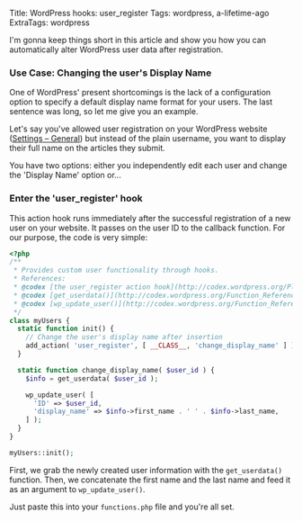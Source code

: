Title: WordPress hooks: user_register
Tags: wordpress, a-lifetime-ago
ExtraTags: wordpress

I'm gonna keep things short in this article and show you how you can 
automatically alter WordPress user data after registration.
<!-- PELICAN_END_SUMMARY -->


### Use Case: Changing the user's Display Name

One of WordPress' present shortcomings is the lack of a configuration option 
to specify a default display name format for your users. 
The last sentence was long, so let me give you an example.

Let's say you've allowed user registration on your WordPress website ([Settings – General](http://codex.wordpress.org/Settings_General_SubPanel "Settings - General")) 
but instead of the plain username, you want to display their full name 
on the articles they submit.

You have two options: either you independently edit each user and change 
the 'Display Name' option or...

### Enter the 'user_register' hook

This action hook runs immediately after the successful registration 
of a new user on your website. 
It passes on the user ID to the callback function. 
For our purpose, the code is very simple:

```php
<?php
/**
 * Provides custom user functionality through hooks.
 * References:
 * @codex [the user_register action hook](http://codex.wordpress.org/Plugin_API/Action_Reference/user_register)
 * @codex [get_userdata()](http://codex.wordpress.org/Function_Reference/get_userdata)
 * @codex [wp_update_user()](http://codex.wordpress.org/Function_Reference/wp_update_user)
 */
class myUsers {
  static function init() {
    // Change the user's display name after insertion
    add_action( 'user_register', [ __CLASS__, 'change_display_name' ] );
  }

  static function change_display_name( $user_id ) {
    $info = get_userdata( $user_id );

    wp_update_user( [
      'ID' => $user_id,
      'display_name' => $info->first_name . ' ' . $info->last_name,
    ] );
  }
}

myUsers::init();
```

First, we grab the newly created user information with the `get_userdata()` function. 
Then, we concatenate the first name and the last name and feed it as an argument to `wp_update_user()`.

Just paste this into your `functions.php` file and you're all set.
